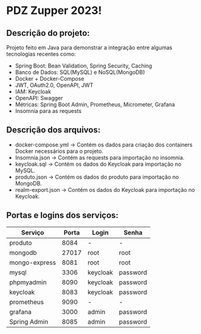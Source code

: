 # PDZ Zupper 2023!

Descrição do projeto:
-
Projeto feito em Java para demonstrar a integração entre algumas tecnologias recentes como:

- Spring Boot: Bean Validation, Spring Security, Caching
- Banco de Dados: SQL(MySQL) e NoSQL(MongoDB)
- Docker + Docker-Compose
- JWT, OAuth2.0, OpenAPI, JWT
- IAM: Keycloak
- OpenAPI: Swagger
- Métricas: Spring Boot Admin, Prometheus, Micrometer, Grafana
- Insomnia para as requests

Descrição dos arquivos:
- 
- docker-compose.yml -> Contém os dados para criação dos containers Docker necessários para o projeto.
- Insomnia.json -> Contém as requests para importação no insomnia.
- keycloak.sql -> Contém os dados do Keycloak para importação no MySQL.
- produto.json -> Contém os dados do produto para importação no MongoDB.
- realm-export.json -> Contém os dados do Keycloak para importação no Keycloak.

Portas e logins dos serviços:
-
| Serviço       | Porta | Login    | Senha    |
|---------------|-------|----------|----------|
| produto       | 8084  | -        | -        |
| mongodb       | 27017 | root     | root     |
| mongo-express | 8081  | root     | root     |
| mysql         | 3306  | keycloak | password |
| phpmyadmin    | 8090  | keycloak | password |
| keycloak      | 8083  | keycloak | password |
| prometheus    | 9090  | -        | -        |
| grafana       | 3000  | admin    | password |
| Spring Admin  | 8085  | admin    | password |

